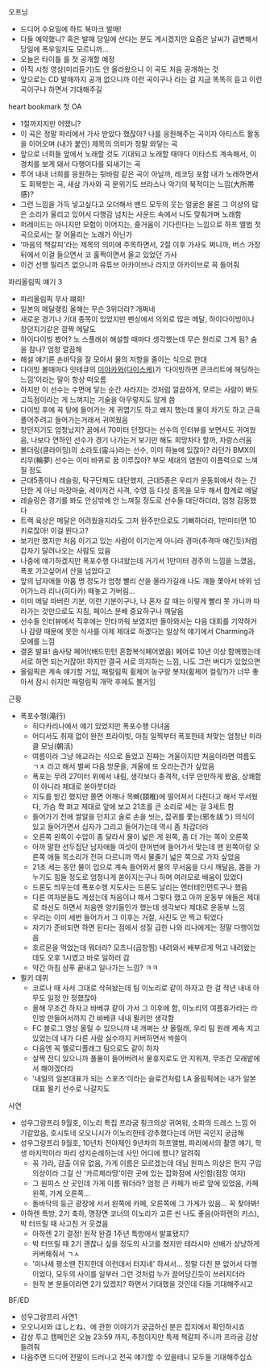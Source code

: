 오프닝

- 드디어 수요일에 하트 북마크 발매!
- 다들 예약했니? 혹은 발매 당일에 산다는 분도 계시겠지만 요즘은 날씨가 급변해서 당일에 폭우일지도 모르니까...
- 오늘은 타이틀 <heart bookmark>를 첫 공개할 예정
- 아직 시청 영상(미리듣기)도 안 올라왔으니 이 곡도 처음 공개하는 것
- 앞으로는 CD 발매까지 공개 없으니까 이런 곡이구나 라는 걸 지금 똑똑히 듣고 이런 곡이구나 하면서 기대해주길

heart bookmark 첫 OA
- 1절까지지만 어땠니?
- 이 곡은 정말 파리에서 가사 받았다 했잖아? 나를 응원해주는 곡이자 아티스트 활동을 이어오며 (내가 붙인) 제목의 의미가 정말 와닿는 곡
- 앞으로 너희들 앞에서 노래할 것도 기대되고 노래할 때마다 이타스트 계속해서, 이 경치를 보게 돼서 다행이다를 되새기는 곡
- 투어 내내 너희를 응원하는 뒷바람 같은 곡이 아닐까, 레코딩 포함 내가 노래하면서도 회복받는 곡, 새삼 가사와 곡 분위기도 브라스나 악기의 북적이는 느낌(大所帯感)?
- 그런 느낌을 가득 넣고싶다고 오더해서 밴드 모두의 웃는 얼굴은 물론 그 이상의 많은 소리가 울리고 있어서 다행감 넘치는 사운드 속에서 나도 맞춰가며 노래함
- 퍼레이드는 아니지만 모험이 이어지는, 즐거움이 기다린다는 느낌으로 하프 앨범 첫 곡으로서는 잘 어울리는 노래가 아닌가
- '마음의 책갈피'라는 제목의 의미에 주목하면서, 2절 이후 가사도 쩌니까, 버스 가장 뒤에서 이걸 들으면서 코 훌쩍이면서 울고 있었던 가사
- 이건 선행 릴리즈 없으니까 유튜브 아카이브나 라지코 아카이브로 꼭 들어줘

파리올림픽 얘기 3
- 파리올림픽 무사 퍠회!
- 일본의 메달랭킹 올해는 무슨 3위더라? 개쩌네
- 새로운 경기나 기대 종목이 있었지만 펜싱에서 의외로 많은 메달, 하이다이빙이나 창던지기같은 깜짝 메달도
- 하이다이빙 봤어? 노 스플래쉬 해설할 때마다 생각했는데 무슨 원리로 그게 됨? 숨을 참나? 엄청 깔끔해
- 해설 얘기론 손바닥을 잘 모아서 물의 저항을 줄이는 식으로 한대
- 다이빙 볼때마다 잇테큐의 [미야카와(다이스케)](https://ja.wikipedia.org/wiki/%E5%AE%AE%E5%B7%9D%E5%A4%A7%E8%BC%94_(%E3%82%BF%E3%83%AC%E3%83%B3%E3%83%88))가 '다이빙하면 콘크리트에 헤딩하는 느낌'이라는 말이 항상 떠오름
- 하지만 이 선수는 수면에 닿는 순간 사라지는 것처럼 깔끔하게, 모르는 사람이 봐도 고득점이라는 게 느껴지는 기술을 아무렇지도 않게 씀
- 다이빙 후에 꼭 탕에 들어가는 게 귀엽기도 하고 왜지 했는데 물이 차기도 하고 근육 풀어주려고 들어가는거래서 귀여웠음
- 창던지기도 엄청났지? 꿈에서 70미터 던졌다는 선수의 인터뷰를 보면서도 귀여웠음, 나보다 연하인 선수가 경기 나가는거 보기만 해도 희망차다 할까, 자랑스러움
- 볼더링(클라이밍)의 소라토(宙斗)라는 선수, 이미 하늘에 있잖아? 라던가 BMX의 리무(輪夢) 선수는 이미 바퀴로 꿈 이루잖아? 부모 세대의 염원이 이름력으로 느껴질 정도
- 근대5종이나 레슬링, 탁구단체도 대단했지, 근대5종은 우리가 운동회에서 하는 간단한 게 아닌 마장마술, 레이저건 사격, 수영 등 다섯 종목을 모두 해서 합계로 메달
- 레슬링은 경기를 봐도 안심밖에 안 느껴질 정도로 선수들 대단하더라, 엄청 감동했다
- 트랙 육상은 메달은 어려웠을지라도 그저 완주만으로도 기뻐하더라, 1만미터면 10키로잖아! 이걸 뛴다고?
- 보기만 했지만 처음 이기고 있는 사람이 이기는게 아니라 경마(추격마 얘긴듯)처럼 갑자기 달려나오는 사람도 있음
- 나중에 얘기하겠지만 폭포수행 다녀왔는데 거기서 1만미터 경주의 느낌을 느꼈음, 폭포 가고싶어서 산을 넘었다고
- 앞의 남자애들 아홉 명 정도가 엄청 빨리 산을 올라가길래 나도 걔들 쫓아서 바위 넘어가느라 리나(히다카) 떼놓고 가버림...
- 이미 메달 따버린 기분, 이런 기분이구나, 나 혼자 갈 때는 이렇게 빨리 못 가니까 따라가는 것만으로도 지침, 페이스 분배 중요하구나 깨달음
- 선수들 인터뷰에서 직후에는 안타까워 보였지만 돌아와서는 다음 대회를 기약하거나 감량 때문에 못한 식사를 이제 제대로 하겠다는 일상적 얘기에서 Charming과 모에를 느낌
- 결혼 발표! 솜사탕 페어!(배드민턴 혼합복식페어였음) 페어로 10년 이상 함께했는데 서로 하면 되는거잖아! 하지만 결국 서로 의지하는 느낌, 나도 그런 버디가 있었으면
- 올림픽은 계속 얘기할 거임, 패럴림픽 휠체어 농구랑 봇챠(휠체어 컬링?)가 너무 좋아서 잠시 쉬지만 패럴림픽 개막 후에도 볼거임

근황
- 폭포수행(滝行)
  - 히다카리나에서 얘기 있었지만 폭포수행 다녀옴
  - 어디서도 취재 없이 완전 프라이빗, 아침 일찍부터 폭포한테 처맞는 엄청난 미라클 모닝(朝活)
  - 여름이라 그냥 애교라는 식으로 들었고 진짜는 겨울이지만 처음이라면 여름도 ㄱㅊ 라고 해서 벌써 다음 방문을, 겨울에 또 오라는건가 싶었음
  - 폭포는 무려 27미터 위에서 내림, 생각보다 충격적, 너무 만만하게 봤음, 상쾌함이 아니라 제대로 쏟아붓더라
  - 지도를 받긴 했지만 쫄면 어깨나 목뼈(頸椎)에 떨어져서 다친다고 해서 무서웠다, 가슴 쫙 펴고 제대로 앞에 보고 21초를 큰 소리로 세는 걸 3세트 함
  - 들어가기 전에 쌀알을 던지고 술로 손을 씻는, 잡귀를 쫓는(邪を祓う) 의식이 있고 들어가면서 십자가 그리고 들어가는데 역시 좀 차갑더라
  - 오른쪽 왼쪽이 수압이 좀 달라서 물이 넓은 게 왼쪽, 좀 더 가는 쪽이 오른쪽
  - 아까 말한 선두집단 남자애들 여섯이 한꺼번에 들어가서 맞는데 맨 왼쪽이랑 오른쪽 애들 목소리가 전혀 다르니까 역시 물줄기 넓은 쪽으로 가자 싶었음
  - 21초 세는 동안 물이 입으로 계속 들어와서 물의 무서움을 다시 깨달음, 몸을 가누기도 힘들 정도로 엄청나게 쏟아지는구나 하며 여러모로 배움이 있었다
  - 드론도 띄우는데 폭포수행 지도사는 드론도 날리는 엔터테인먼트구나 했음
  - 다른 여자분들도 계셨는데 처음이냐 해서 그렇다 했고 아까 운동부 애들은 제대로 좌선도 하면서 처음엔 양키들인가 했는데 생각보다 제대로 운동부 느낌
  - 우리는 이미 세번 들어가서 그 이후는 거절, 사진도 안 찍고 튀었다
  - 자기가 준비되면 하면 된다는 점에서 성질 급한 나와 리나에게는 정말 다행이었음
  - 호르몬을 먹었는데 뭐더라? 모츠니(곱창찜) 내려와서 배부르게 먹고 내려왔는데도 오후 1시였고 바로 일하러 감
  - 약간 아침 샴푸 끝내고 일나가는 느낌? ㅋㅋ
- 묄키 데뷔
  - 코로나 때 사서 그대로 삭혀놨는데 팀 이노리로 같이 하자고 한 걸 작년 내내 아무도 일정 안 정했잖아
  - 올해 무조건 하자고 바베큐 같이 가서 그 이후에 함, 이노리의 여름휴가라는 라인방 만들어서까지 간 바베큐 내내 묄키만 생각함
  - FC 블로그 영상 올릴 수 있으니까 내 개쩌는 샷 올릴래, 우리 팀 원래 계속 지고 있었는데 내가 다른 사람 실수까지 커버하면서 싹쓸이
  - 다음엔 꼭 멜로디플래그 팀으로도 같이 하자
  - 살짝 잔디 있으니까 풀물이 들어버려서 물휴지로도 안 지워져, 무조건 모래밭에서 해야겠더라
  - '내일의 일본대표가 되는 스포츠'이라는 슬로건처럼 LA 올림픽에는 내가 일본 대표 묄키 선수로 나갈지도

사연
- 성우그랑프리 9월호, 이노리 특집 프라굼 핑크의상 귀여워, 소파의 드레스 느낌 아기같았음, 호시토네 오오니시가 이노리한테 강추했다는데 어떤 곡인지 궁금해
- 성우그랑프리 9월호, 10년차 전야제인 9년차의 하프앨범, 파리에서의 촬영 얘기, 학생 마지막이라 파리 성지순례하는데 사인 어디에 했니? 알려줘
  - 꼮 가라, 감출 이유 없음, 가게 이름은 모르겠는데 데님 원피스 의상은 현지 구입 의상이라 그걸 산 '카르체라땅'이란 곳에 있는 잡화점에 사인함(점장 여자)
  - 그 원피스 산 곳인데 가게 이름 뭐더라? 엄청 큰 카페가 바로 앞에 있었음, 카페 왼쪽, 가게 오른쪽...
  - 돌바닥의 둥근 광장에 서서 왼쪽에 카페, 오른쪽에 그 가게가 있음... 꼭 찾아봐!
- 아하렌 특방, 2기 축하, 명장면 코너의 이노리가 고른 씬 나도 좋음(아하렌의 키스), 박 터뜨릴 때 사고친 거 웃겼음
  - 아하렌 2기 결정! 원작 완결 1주년 특방에서 발표됐지?
  - 박 터뜨릴 때 2기 괜찮나 싶을 정도의 사고를 쳤지만 테라시마 선배가 상냥하게 커버해줘서 ㄱㅅ
  - '미나세 평소땐 진지한데 이런데서 터지네' 하셔서... 정말 다친 분 없어서 다행이었다, 모두의 사이를 일부러 그런 것처럼 누가 끌어당긴듯이 쓰러지더라
  - 원작 본 분들이라면 2기 있겠지? 하면서 기대했을 것인데 다들 기대해주시고

BF/ED
- 성우그랑프리 사연1
- 오오니시와 ほしとね、에 관한 이야기가 궁금하신 분은 잡지에서 확인하시죠
- 감상 투고 캠페인은 오늘 23:59 까지, 추첨이지만 특제 책갈피 주니까 프라굼 감상 들려줘
- 다음주면 드디어 전말이 드러나고 전곡 얘기할 수 있을테니 모두들 기대해주십쇼